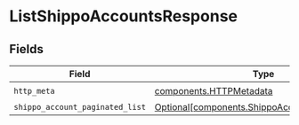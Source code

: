 # ListShippoAccountsResponse


## Fields

| Field                                                                                                    | Type                                                                                                     | Required                                                                                                 | Description                                                                                              |
| -------------------------------------------------------------------------------------------------------- | -------------------------------------------------------------------------------------------------------- | -------------------------------------------------------------------------------------------------------- | -------------------------------------------------------------------------------------------------------- |
| `http_meta`                                                                                              | [components.HTTPMetadata](../../models/components/httpmetadata.md)                                       | :heavy_check_mark:                                                                                       | N/A                                                                                                      |
| `shippo_account_paginated_list`                                                                          | [Optional[components.ShippoAccountPaginatedList]](../../models/components/shippoaccountpaginatedlist.md) | :heavy_minus_sign:                                                                                       | N/A                                                                                                      |